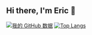 ## Hi there, I'm Eric 👋

<!--
**SmartMalphite/SmartMalphite** is a ✨ _special_ ✨ repository because its `README.md` (this file) appears on your GitHub profile.

Here are some ideas to get you started:

- 🔭 I’m currently working on ...
- 🌱 I’m currently learning ...
- 👯 I’m looking to collaborate on ...
- 🤔 I’m looking for help with ...
- 💬 Ask me about ...
- 📫 How to reach me: ...
- 😄 Pronouns: ...
- ⚡ Fun fact: ...
-->
[![我的 GitHub 数据](https://github-readme-stats.vercel.app/api?username=SmartMalphite)]()
[![Top Langs](https://github-readme-stats.vercel.app/api/top-langs/?username=SmartMalphite)](https://github.com/anuraghazra/github-readme-stats)
